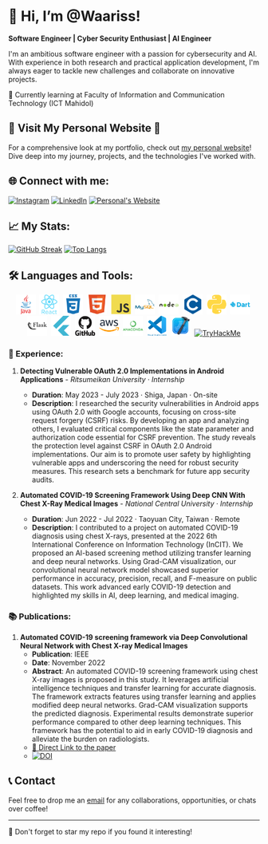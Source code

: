 # 👋 Hi, I’m @Waariss!

**Software Engineer | Cyber Security Enthusiast | AI Engineer**

I'm an ambitious software engineer with a passion for cybersecurity and AI. With experience in both research and practical application development, I'm always eager to tackle new challenges and collaborate on innovative projects.

🌱 Currently learning at Faculty of Information and Communication Technology (ICT Mahidol)

## 🌟 Visit My Personal Website 🌟
For a comprehensive look at my portfolio, check out [my personal website](https://waris-damkham.netlify.app)! Dive deep into my journey, projects, and the technologies I've worked with.

## 🌐 Connect with me:
[![Instagram](https://img.shields.io/badge/Instagram-E4405F?style=for-the-badge&logo=instagram&logoColor=white&labelColor=222)](https://www.instagram.com/waaris_m/)
[![LinkedIn](https://img.shields.io/badge/LinkedIn-0077B5?style=for-the-badge&logo=linkedin&logoColor=white&labelColor=222)](https://www.linkedin.com/in/waris-damkham/)
[![Personal's Website](https://img.shields.io/badge/Website-3b5998?style=for-the-badge&logo=google-chrome&logoColor=white&labelColor=222)](https://waris-damkham.netlify.app)

## 📈 My Stats:
[![GitHub Streak](http://github-readme-streak-stats.herokuapp.com?user=Waariss&theme=dark&background=000000)](https://git.io/streak-stats)
[![Top Langs](https://github-readme-stats.vercel.app/api/top-langs/?username=Waariss&layout=compact&theme=vision-friendly-dark)](https://github.com/anuraghazra/github-readme-stats)

## 🛠 Languages and Tools:
<div align="center">
  <img src="https://github.com/devicons/devicon/blob/master/icons/java/java-original-wordmark.svg" title="Java" alt="Java" width="40" height="40"/>&nbsp;
  <img src="https://github.com/devicons/devicon/blob/master/icons/react/react-original-wordmark.svg" title="React" alt="React" width="40" height="40"/>&nbsp;
  <img src="https://github.com/devicons/devicon/blob/master/icons/css3/css3-plain-wordmark.svg"  title="CSS3" alt="CSS" width="40" height="40"/>&nbsp;
  <img src="https://github.com/devicons/devicon/blob/master/icons/html5/html5-original.svg" title="HTML5" alt="HTML" width="40" height="40"/>&nbsp;
  <img src="https://github.com/devicons/devicon/blob/master/icons/javascript/javascript-original.svg" title="JavaScript" alt="JavaScript" width="40" height="40"/>&nbsp;
  <img src="https://github.com/devicons/devicon/blob/master/icons/mysql/mysql-original-wordmark.svg" title="MySQL"  alt="MySQL" width="40" height="40"/>&nbsp;
  <img src="https://github.com/devicons/devicon/blob/master/icons/nodejs/nodejs-original-wordmark.svg" title="NodeJS" alt="NodeJS" width="40" height="40"/>&nbsp;
  <img src="https://github.com/devicons/devicon/blob/master/icons/c/c-plain.svg" title="NodeJS" alt="NodeJS" width="40" height="40"/>&nbsp;
  <img src="https://github.com/devicons/devicon/blob/master/icons/python/python-plain.svg" title="NodeJS" alt="NodeJS" width="40" height="40"/>&nbsp;
  <img src="https://github.com/devicons/devicon/blob/master/icons/dart/dart-plain-wordmark.svg" title="NodeJS" alt="NodeJS" width="40" height="40"/>&nbsp;
  <img src="https://github.com/devicons/devicon/blob/master/icons/flask/flask-original-wordmark.svg" title="NodeJS" alt="NodeJS" width="40" height="40"/>&nbsp;
  <img src="https://github.com/devicons/devicon/blob/master/icons/flutter/flutter-plain.svg" title="NodeJS" alt="NodeJS" width="40" height="40"/>&nbsp;
  <img src="https://github.com/devicons/devicon/blob/master/icons/github/github-original-wordmark.svg" title="NodeJS" alt="NodeJS" width="40" height="40"/>&nbsp;
  <img src="https://github.com/devicons/devicon/blob/master/icons/amazonwebservices/amazonwebservices-original-wordmark.svg" title="NodeJS" alt="NodeJS" width="40" height="40"/>&nbsp;
  <img src="https://github.com/devicons/devicon/blob/master/icons/anaconda/anaconda-original-wordmark.svg" title="NodeJS" alt="NodeJS" width="40" height="40"/>&nbsp;
  <img src="https://github.com/devicons/devicon/blob/master/icons/vscode/vscode-original-wordmark.svg" title="NodeJS" alt="NodeJS" width="40" height="40"/>&nbsp;
  <img src="https://github.com/devicons/devicon/blob/master/icons/xcode/xcode-original.svg" title="NodeJS" alt="NodeJS" width="40" height="40"/>&nbsp;
  <a href="https://tryhackme.com/p/waris.dam">
    <img src="https://tryhackme-badges.s3.amazonaws.com/waris.dam.png" alt="TryHackMe">
  </a>
</div>

### 💼 Experience:

1. **Detecting Vulnerable OAuth 2.0 Implementations in Android Applications** - *Ritsumeikan University · Internship*
   - **Duration**: May 2023 - July 2023 · Shiga, Japan · On-site
   - **Description**: I researched the security vulnerabilities in Android apps using OAuth 2.0 with Google accounts, focusing on cross-site request forgery (CSRF) risks. By developing an app and analyzing others, I evaluated critical components like the state parameter and authorization code essential for CSRF prevention. The study reveals the protection level against CSRF in OAuth 2.0 Android implementations. Our aim is to promote user safety by highlighting vulnerable apps and underscoring the need for robust security measures. This research sets a benchmark for future app security audits.

2. **Automated COVID-19 Screening Framework Using Deep CNN With Chest X-Ray Medical Images** - *National Central University · Internship*
   - **Duration**: Jun 2022 - Jul 2022 · Taoyuan City, Taiwan · Remote
   - **Description**: I contributed to a project on automated COVID-19 diagnosis using chest X-rays, presented at the 2022 6th International Conference on Information Technology (InCIT). We proposed an AI-based screening method utilizing transfer learning and deep neural networks. Using Grad-CAM visualization, our convolutional neural network model showcased superior performance in accuracy, precision, recall, and F-measure on public datasets. This work advanced early COVID-19 detection and highlighted my skills in AI, deep learning, and medical imaging.

### 📚 Publications:

1. **Automated COVID-19 screening framework via Deep Convolutional Neural Network with Chest X-ray Medical Images**
   - **Publication**: IEEE
   - **Date**: November 2022
   - **Abstract**: An automated COVID-19 screening framework using chest X-ray images is proposed in this study. It leverages artificial intelligence techniques and transfer learning for accurate diagnosis. The framework extracts features using transfer learning and applies modified deep neural networks. Grad-CAM visualization supports the predicted diagnosis. Experimental results demonstrate superior performance compared to other deep learning techniques. This framework has the potential to aid in early COVID-19 diagnosis and alleviate the burden on radiologists.
   - [🔗 Direct Link to the paper](https://doi.org/10.1109/InCIT56086.2022.10067528) 
   - [![DOI](https://img.shields.io/badge/DOI-10.1109%2FInCIT56086.2022.10067528-blue)](https://doi.org/10.1109/InCIT56086.2022.10067528)
  
## 📞 Contact
Feel free to drop me an [email](mailto:waris.dam@student.mahidol.ac.th) for any collaborations, opportunities, or chats over coffee!

---

🌟 Don't forget to star my repo if you found it interesting!

